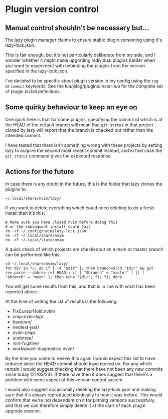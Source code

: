 # Plugin version control

## Manual control shouldn't be necessary but...

The lazy plugin manager claims to ensure stable plugin versioning using it's lazy-lock.json.

This is fair enough, but it's not particularly deliberate from my side, and I wonder whether it might
make upgrading individual plugins harder when you want to experiment with unbinding the plugins from
the version specified in the lazy-lock.json.

I've decided to be specific about plugin version in my config using the `tag` or `commit` keywords.
See the lua/jslog/plugins/install.lua for the complete set of plugin install definitions.

## Some quirky behaviour to keep an eye on

One quirk here is that for some plugins, specifying the commit id which is at the HEAD of the default
branch will mean that `git status` in that project cloned by lazy will report that the branch is
checked out rather than the intended commit.

I have tested that there isn't something wrong with these projects by setting lazy to acquire the
second most recent commit instead, and in that case the `git status` command gives the expected
response.

## Actions for the future

In case there is any doubt in the future, this is the folder that lazy clones the plugins to:

```
~/.local/share/nvim/lazy/
```

If you want to delete everything which could need deleting to do a fresh install then it's this:

```
# Make sure you have closed nvim before doing this
# or the subsequent install could fail
rm -rf ~/.config/nvim/lazy-lock.json
rm -rf ~/.local/share/nvim
rm -rf ~/.local/state/nvim
```

A quick check of which projects are checkedout on a main or master branch can be performed like this:

```
cd ~/.local/share/nvim/lazy/
for dir in */; do if [ -d "$dir" ]; then branch=$(cd "$dir" && git rev-parse --abbrev-ref HEAD); if [ "$branch" = "master" ] || [ "$branch" = "main" ]; then echo "$dir"; fi; fi; done
```

You will get some results from this, and that is in line with what has been reported above.

At the time of writing the list of results is the following:

- FixCursorHold.nvim/
- cmp-nvim-lsp/
- harpoon/
- neotest-jest/
- nvim-cmp/
- undotree/
- vim-fugitive/
- workspace-diagnostics.nvim/

By the time you come to review this again I would expect this list to have reduced since the HEAD
commit should have moved on. For any which remain I would suggest checking that there have not been
any new commits since today (21/05/24). If there have then it does suggest that there's a problem
with some aspect of this version control system.

I would also suggest occasionally deleting the lazy-lock.json and making sure that it's always
reproduced identically to how it was before. This would confirm that we're not dependant on it for
pinning versions successfully, and that we can therefore simply delete it at the start of each
plugin upgrade session.
